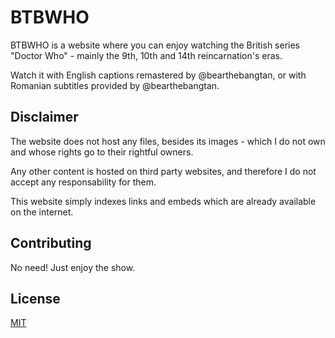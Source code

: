 # BTBWHO

BTBWHO is a website where you can enjoy watching the British series "Doctor Who" - mainly the 9th, 10th and 14th reincarnation's eras.

Watch it with English captions remastered by @bearthebangtan, or with Romanian subtitles provided by @bearthebangtan.

## Disclaimer

The website does not host any files, besides its images - which I do not own and whose rights go to their rightful owners.

Any other content is hosted on third party websites, and therefore I do not accept any responsability for them.

This website simply indexes links and embeds which are already available on the internet.

## Contributing

No need! Just enjoy the show.

## License

[MIT](https://choosealicense.com/licenses/mit/)
